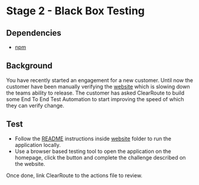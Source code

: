 # Stage 2 - Black Box Testing

## Dependencies
- [npm](https://www.npmjs.com/)

## Background

You have recently started an engagement for a new customer. Until now the customer have been manually verifying the [website](../app-react/)
which is slowing down the teams ability to release.
The customer has asked ClearRoute to build some End To End Test Automation to start improving the speed of which they can verify change. 

## Test
- Follow the [README](../app-react/README.md) instructions inside [website](../app-react/) folder to run the application locally.
- Use a browser based testing tool to open the application on the homepage, click the button and complete the challenge described on the website.



Once done, link ClearRoute to the actions file to review.
